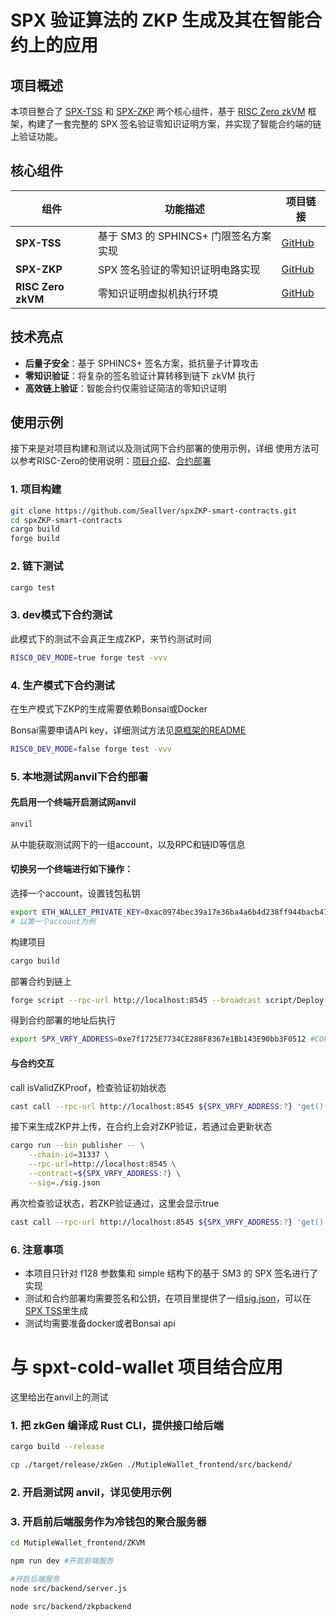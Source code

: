 # SPX 验证算法的 ZKP 生成及其在智能合约上的应用

## 项目概述

本项目整合了 [SPX-TSS](https://github.com/Seallver/SphincsplusSM3-TSS) 和 [SPX-ZKP](https://github.com/Seallver/spxZKP) 两个核心组件，基于 [RISC Zero zkVM](https://github.com/risc0/risc0-foundry-template) 框架，构建了一套完整的 SPX 签名验证零知识证明方案，并实现了智能合约端的链上验证功能。

## 核心组件

| 组件 | 功能描述 | 项目链接 |
|------|----------|----------|
| **SPX-TSS** | 基于 SM3 的 SPHINCS+ 门限签名方案实现 | [GitHub](https://github.com/Seallver/SphincsplusSM3-TSS) |
| **SPX-ZKP** | SPX 签名验证的零知识证明电路实现 | [GitHub](https://github.com/Seallver/spxZKP) |
| **RISC Zero zkVM** | 零知识证明虚拟机执行环境 | [GitHub](https://github.com/risc0/risc0-foundry-template) |

## 技术亮点

- **后量子安全**：基于 SPHINCS+ 签名方案，抵抗量子计算攻击
- **零知识验证**：将复杂的签名验证计算转移到链下 zkVM 执行
- **高效链上验证**：智能合约仅需验证简洁的零知识证明

## 使用示例

接下来是对项目构建和测试以及测试网下合约部署的使用示例，详细
使用方法可以参考RISC-Zero的使用说明：[项目介绍](./RISC%20Zero%20Foundry%20Template.md)、[合约部署](./deployment-guide.md)

### 1. 项目构建
```bash
git clone https://github.com/Seallver/spxZKP-smart-contracts.git
cd spxZKP-smart-contracts
cargo build
forge build
```

### 2. 链下测试
```bash
cargo test
```

### 3. dev模式下合约测试
此模式下的测试不会真正生成ZKP，来节约测试时间
```bash
RISC0_DEV_MODE=true forge test -vvv
```

### 4. 生产模式下合约测试
在生产模式下ZKP的生成需要依赖Bonsai或Docker

Bonsai需要申请API key，详细测试方法见[原框架的README](./RISC%20Zero%20Foundry%20Template.md)
```bash
RISC0_DEV_MODE=false forge test -vvv
```

### 5. 本地测试网anvil下合约部署

#### 先启用一个终端开启测试网anvil
```bash
anvil
```
从中能获取测试网下的一组account，以及RPC和链ID等信息

#### 切换另一个终端进行如下操作：

选择一个account，设置钱包私钥
```bash
export ETH_WALLET_PRIVATE_KEY=0xac0974bec39a17e36ba4a6b4d238ff944bacb478cbed5efcae784d7bf4f2ff80
# 以第一个account为例
```
构建项目
```bash
cargo build
```
部署合约到链上
```bash
forge script --rpc-url http://localhost:8545 --broadcast script/Deploy.s.sol
```
得到合约部署的地址后执行
```bash
export SPX_VRFY_ADDRESS=0xe7f1725E7734CE288F8367e1Bb143E90bb3F0512 #COPY SpxVrfy ADDRESS FROM DEPLOY LOGS
```
#### 与合约交互
call isValidZKProof，检查验证初始状态
```bash
cast call --rpc-url http://localhost:8545 ${SPX_VRFY_ADDRESS:?} 'get()(bool)'
```

接下来生成ZKP并上传，在合约上会对ZKP验证，若通过会更新状态
```bash
cargo run --bin publisher -- \
    --chain-id=31337 \
    --rpc-url=http://localhost:8545 \
    --contract=${SPX_VRFY_ADDRESS:?} \
    --sig=./sig.json
```

再次检查验证状态，若ZKP验证通过，这里会显示true
```bash
cast call --rpc-url http://localhost:8545 ${SPX_VRFY_ADDRESS:?} 'get()(bool)'
```

### 6. 注意事项

- 本项目只针对 f128 参数集和 simple 结构下的基于 SM3 的 SPX 签名进行了实现
- 测试和合约部署均需要签名和公钥，在项目里提供了一组[sig.json](./sig.json)，可以在[SPX TSS](https://github.com/Seallver/SphincsplusSM3-TSS)里生成
- 测试均需要准备docker或者Bonsai api


# 与 spxt-cold-wallet 项目结合应用

这里给出在anvil上的测试

### 1. 把 zkGen 编译成 Rust CLI，提供接口给后端
```bash
cargo build --release

cp ./target/release/zkGen ./MutipleWallet_frontend/src/backend/
```

### 2. 开启测试网 anvil，详见使用示例

### 3. 开启前后端服务作为冷钱包的聚合服务器
```bash 
cd MutipleWallet_frontend/ZKVM

npm run dev #开启前端服务

#开启后端服务
node src/backend/server.js 

node src/backend/zkpbackend
```

